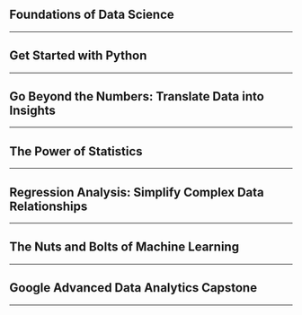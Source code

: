 ## Foundations of Data Science
---


## Get Started with Python
---


## Go Beyond the Numbers: Translate Data into Insights
---


## The Power of Statistics
---


## Regression Analysis: Simplify Complex Data Relationships
---


## The Nuts and Bolts of Machine Learning
---


## Google Advanced Data Analytics Capstone
---

